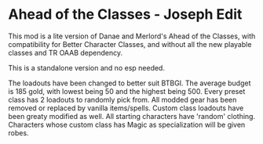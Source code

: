 # Ahead of the Classes - Joseph Edit
This mod is a lite version of Danae and Merlord's Ahead of the Classes, with compatibility for Better Character Classes, and without all the new playable classes and TR OAAB dependency. 

This is a standalone version and no esp needed. 
  
The loadouts have been changed to better suit BTBGI. The average budget is 185 gold, with lowest being 50 and the highest being 500. Every preset class has 2 loadouts to randomly pick from. All modded gear has been removed or replaced by vanilla items/spells. Custom class loadouts have been greaty modified as well. All starting characters have 'random' clothing. Characters whose custom class has Magic as specialization will be given robes. 
